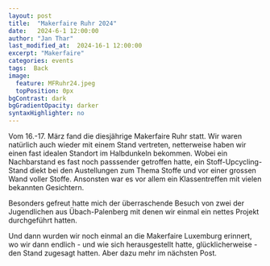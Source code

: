 ```yaml
---
layout: post
title:  "Makerfaire Ruhr 2024"
date:   2024-6-1 12:00:00
author: "Jan Thar"
last_modified_at:  2024-16-1 12:00:00
excerpt: "Makerfaire"
categories: events
tags:  Back
image:
  feature: MFRuhr24.jpeg
  topPosition: 0px
bgContrast: dark
bgGradientOpacity: darker
syntaxHighlighter: no
---
```

Vom 16.-17. März fand die diesjährige Makerfaire Ruhr statt. 
Wir waren natürlich auch wieder mit einem Stand vertreten, netterweise haben wir einen fast idealen Standort im Halbdunkeln  bekommen.
Wobei ein Nachbarstand es fast noch passsender getroffen hatte, ein Stoff-Upcycling-Stand diekt bei den Austellungen zum Thema Stoffe und vor einer grossen Wand voller Stoffe.
Ansonsten war es vor allem ein Klassentreffen mit vielen bekannten Gesichtern. 

Besonders gefreut hatte mich der überraschende Besuch von zwei der Jugendlichen aus Übach-Palenberg mit denen wir einmal ein nettes Projekt durchgeführt hatten.

Und dann wurden wir noch einmal an die Makerfaire Luxemburg erinnert, wo wir dann endlich - und wie sich herausgestellt hatte, glücklicherweise - den Stand zugesagt hatten.
Aber dazu mehr im nächsten Post.

